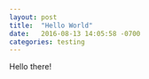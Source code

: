 ```yaml
---
layout: post
title:  "Hello World"
date:   2016-08-13 14:05:58 -0700
categories: testing
---
```

Hello there!